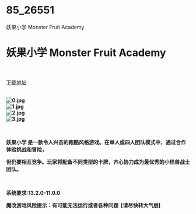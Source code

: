 # 85_26551
妖果小学 Monster Fruit Academy
# 妖果小学 Monster Fruit Academy
 <br/></br>
[下载地址](https://www.switch520.cc/article/26551 "下载地址")
<br/></br>

<p><strong><img title="0.jpg" src="https://www.switch520.cc/muke_img/2022_01_23_a40fd420dc32a.jpg" alt="0.jpg"></strong><br>
<strong><img title="1.jpg" src="https://www.switch520.cc/muke_img/2022_01_23_65771668e7dfb.jpg" alt="1.jpg"></strong><br>
<strong><img title="2.jpg" src="https://www.switch520.cc/muke_img/2022_01_23_b0ee747ed763b.jpg" alt="2.jpg"></strong><br>
<strong><img title="3.jpg" src="https://www.switch520.cc/muke_img/2022_01_23_68ae4daa159ab.jpg" alt="3.jpg"></strong></p>
<p>&nbsp;</p>
<p><strong>妖果小学 是一款令人兴奋的跑酷风格游戏。在单人或四人团队模式中，通过合作体验挑战和冒险，</strong></p>
<p><strong>但仍要相互竞争。玩家将配备不同类型的卡牌，齐心协力成为最优秀的小怪兽战士团队。</strong></p>
<p>&nbsp;</p>
<p><strong>系统要求:13.2.0-11.0.0</strong></p>
<p><strong>魔改游戏风险提示：有可能无法运行或者各种问题 &nbsp;[请尽快转大气层]</strong></p>



